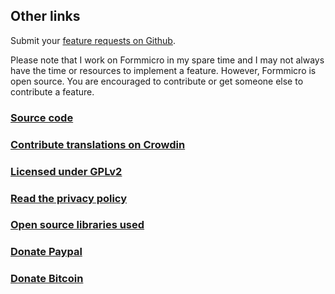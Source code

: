 ## Other links
Submit your [feature requests on Github](https://github.com.formmicro.gpslogger/issues).

Please note that I work on Formmicro in my spare time and I may not always have the time or resources to implement a feature. However, Formmicro is open source. You are encouraged to contribute or get someone else to contribute a feature.


### [Source code](https://github.com.formmicro.gpslogger/)

### [Contribute translations on Crowdin](https://crowdin.com/project/formmicrologger-for-android)

### [Licensed under GPLv2](license.html)

### [Read the privacy policy](privacypolicy.html)

### [Open source libraries used](opensourcelibraries.html)

### [Donate Paypal](https://paypal.me/mendhak/)

### [Donate Bitcoin](https://blockchain.info/payment_request?address=14bKk4sR1AD7avuJfBx2izy2FwyqMXEvcY)